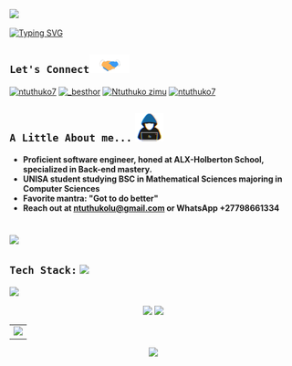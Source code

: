 <div align="left">

  ![](https://komarev.com/ghpvc/?username=ntuthukolu&style=plastic&color=red&label=PROFILE+VIEWS)

[![Typing SVG](https://readme-typing-svg.demolab.com?font=fira+code&duration=1500&pause=1500&color=15C50F&background=194C6900&width=440&height=55&lines=Hey+gang!+Pleased+to+meet+you;My+name's+Ntuthuko%2Can+Adept+Back-End+Dev;Software+Alumnus%40ALX_Africa;Thanks+for+dropping+by)](https://git.io/typing-svg)

## <b>`Let's Connect`</b><img src="https://github.com/0xAbdulKhalid/0xAbdulKhalid/raw/main/assets/mdImages/handshake.gif" width ="70">
<p > 
<p align="left">
<a href="https://www.youtube.com/channel/UC_VKMHt1kIZCqXTJqYJRyYg
" target="blank"><img align="center" src="https://raw.githubusercontent.com/rahuldkjain/github-profile-readme-generator/master/src/images/icons/Social/youtube.svg" alt="ntuthuko7" height="40" width="50" /></a>
<a href="https://instagram.com/ntuthukozimu" target="blank"><img align="center" src="https://raw.githubusercontent.com/rahuldkjain/github-profile-readme-generator/master/src/images/icons/Social/instagram.svg" alt="_besthor" height="40" width="50" /></a>
<a href="https://www.linkedin.com/in/ntuthuko-zimu-7b5a97207/
" target="blank"><img align="center" src="https://raw.githubusercontent.com/rahuldkjain/github-profile-readme-generator/master/src/images/icons/Social/linked-in-alt.svg" alt="Ntuthuko zimu" height="40" width="50" /></a>
<a href="https://twitter.com/ntuthukolu" target="blank"><img align="center" src="https://raw.githubusercontent.com/rahuldkjain/github-profile-readme-generator/master/src/images/icons/Social/twitter.svg" alt="ntuthuko7" height="40" width="50" /></a>
</p>

## <b>`A Little About me...`</b> <picture><img src = "https://github.com/0xAbdulKhalid/0xAbdulKhalid/raw/main/assets/mdImages/about_me.gif" width = 50px></picture>
- **Proficient software engineer, honed at ALX-Holberton School, specialized in Back-end mastery.**
- **UNISA student studying BSC in Mathematical Sciences majoring in Computer Sciences**
- **Favorite mantra: "Got to do better"**
- **Reach out at ntuthukolu@gmail.com or WhatsApp +27798661334**

#
![](https://img.freepik.com/free-vector/hacker-operating-laptop-cartoon-icon-illustration-technology-icon-concept-isolated-flat-cartoon-style_138676-2387.jpg?t=st=1717617722~exp=1717621322~hmac=6df0cc354fbfa45ad0f0d9f9a3e023545ab56979d558d8205360614d508252fa&w=740)

## <b> `Tech Stack:`  </b><img src="https://media2.giphy.com/media/QssGEmpkyEOhBCb7e1/giphy.gif?cid=ecf05e47a0n3gi1bfqntqmob8g9aid1oyj2wr3ds3mg700bl&rid=giphy.gif" width ="30">
<p align="left">
  <a href="https://skillicons.dev">
    <img src="https://skillicons.dev/icons?i=aws,dotnet,python,c,cs,js,mysql,mongodb,flask,redis,html,css,vim,visualstudio,vscode,ubuntu,powershell,bash,git,linux,Kubernetes&perline=13" />
  </a>
</p>


<p align="center">
 
  <img height="180em" src="https://github-readme-stats.vercel.app/api?username=ntuthukolu&show_icons=true&count_private=true&theme=merko&text_color=c9cacc&icon_color=2bbc8a&bg_color=1d1f21" />
  <img height="180em" src="https://github-readme-stats.vercel.app/api/top-langs/?layout=compact&username=ntuthukolu&theme=merko&text_color=c9cacc&icon_color=2bbc8a&bg_color=1d1f21" />
</p> 

<div align="center">
    <table>
      <tr>
        <td>
          <a href="http://www.github.com/ntuthukolu"><img src="https://github-readme-streak-stats.herokuapp.com/?user=ntuthukolu&stroke=ffffff&background=188f5f&ring=5BCDEC&fire=5BCDEC&currStreakNum=ffffff&currStreakLabel=5BCDEC&sideNums=ffffff&sideLabels=ffffff&dates=ffffff&hide_border=true" /></a>
         </td>
      </tr>
  </table>
</div>


<div id="header" align="center">
  <img src="https://media0.giphy.com/media/v1.Y2lkPTc5MGI3NjExazVoOWttb3U1c2JvcWYyODJ6ZTd5cHJiZzEzb2R5cXViMWhoMDczZCZlcD12MV9pbnRlcm5hbF9naWZfYnlfaWQmY3Q9Zw/CcwLAV11cALh3OuEJ5/giphy.gif" />
</div>